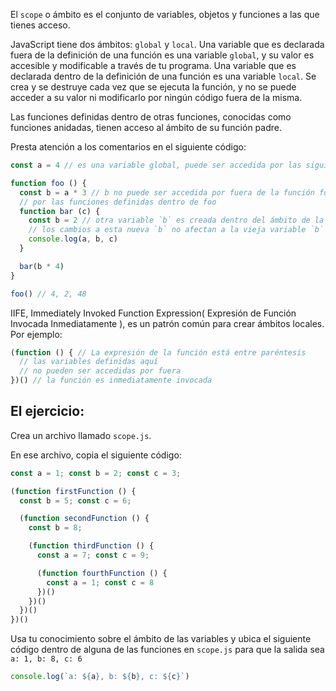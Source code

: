 El `scope` o ámbito es el conjunto de variables, objetos y funciones a las que tienes acceso.

JavaScript tiene dos ámbitos: `global` y `local`. Una variable que es declarada fuera de la definición de una función es una variable `global`, y su valor es accesible y modificable a través de tu programa. Una variable que es declarada dentro de la definición de una función es una variable `local`. Se crea y se destruye cada vez que se ejecuta la función, y no se puede acceder a su valor ni modificarlo por ningún código fuera de la misma.

Las funciones definidas dentro de otras funciones, conocidas como funciones anidadas, tienen acceso al ámbito de su función padre.

Presta atención a los comentarios en el siguiente código:

```js
const a = 4 // es una variable global, puede ser accedida por las siguientes funciones

function foo () {
  const b = a * 3 // b no puede ser accedida por fuera de la función foo, pero puede ser accedida
  // por las funciones definidas dentro de foo
  function bar (c) {
    const b = 2 // otra variable `b` es creada dentro del ámbito de la función bar
    // los cambios a esta nueva `b` no afectan a la vieja variable `b`
    console.log(a, b, c)
  }

  bar(b * 4)
}

foo() // 4, 2, 48
```
IIFE, Immediately Invoked Function Expression( Expresión de Función Invocada Inmediatamente ), es un patrón común para crear ámbitos locales.
Por ejemplo:
```js
(function () { // La expresión de la función está entre paréntesis
  // las variables definidas aquí
  // no pueden ser accedidas por fuera
})() // la función es inmediatamente invocada
```
## El ejercicio:

Crea un archivo llamado `scope.js`.

En ese archivo, copia el siguiente código:
```js
const a = 1; const b = 2; const c = 3;

(function firstFunction () {
  const b = 5; const c = 6;

  (function secondFunction () {
    const b = 8;

    (function thirdFunction () {
      const a = 7; const c = 9;

      (function fourthFunction () {
        const a = 1; const c = 8
      })()
    })()
  })()
})()
```

Usa tu conocimiento sobre el ámbito de las variables y ubica el siguiente código dentro de alguna de las funciones
en `scope.js` para que la salida sea `a: 1, b: 8, c: 6`
```js
console.log(`a: ${a}, b: ${b}, c: ${c}`)
```
